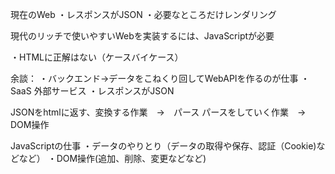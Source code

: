 現在のWeb
・レスポンスがJSON
・必要なところだけレンダリング

現代のリッチで使いやすいWebを実装するには、JavaScriptが必要

・HTMLに正解はない（ケースバイケース）

余談：
・バックエンド→データをこねくり回してWebAPIを作るのが仕事
・SaaS 外部サービス
・レスポンスがJSON

JSONをhtmlに返す、変換する作業　→　パース
パースをしていく作業　→ DOM操作

JavaScriptの仕事
・データのやりとり（データの取得や保存、認証（Cookie)などなど）
・DOM操作(追加、削除、変更などなど)
